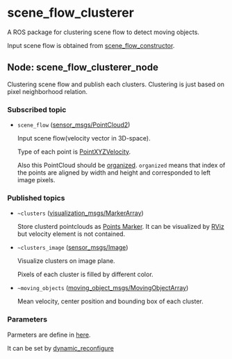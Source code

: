 # scene_flow_clusterer

A ROS package for clustering scene flow to detect moving objects.

Input scene flow is obtained from [scene_flow_constructor](https://github.com/ActiveIntelligentSystemsLab/moving_object_detector/tree/master/scene_flow_constructor).

## Node: scene_flow_clusterer_node

Clustering scene flow and publish each clusters.
Clustering is just based on pixel neighborhood relation.

### Subscribed topic

* `scene_flow` ([sensor_msgs/PointCloud2](http://docs.ros.org/api/sensor_msgs/html/msg/PointCloud2.html))

  Input scene flow(velocity vector in 3D-space).

  Type of each point is [PointXYZVelocity](https://github.com/ActiveIntelligentSystemsLab/moving_object_detector/blob/master/scene_flow_constructor/include/scene_flow_constructor/pcl_point_xyz_velocity.h).

  Also this PointCloud should be [organized](http://docs.pointclouds.org/trunk/classpcl_1_1_point_cloud.html#aca13e044f7064cd2114d37a42bdedc87).
  `organized` means that index of the points are aligned by width and height and corresponded to left image pixels. 

### Published topics

* `~clusters` ([visualization_msgs/MarkerArray](http://docs.ros.org/api/visualization_msgs/html/msg/MarkerArray.html))

  Store clusterd pointclouds as [Points Marker](http://wiki.ros.org/rviz/DisplayTypes/Marker#Points_.28POINTS.3D8.29).
  It can be visualized by [RViz](http://wiki.ros.org/rviz) but velocity element is not contained.

* `~clusters_image` ([sensor_msgs/Image](http://docs.ros.org/api/sensor_msgs/html/msg/Image.html))

  Visualize clusters on image plane.
  
  Pixels of each cluster is filled by different color.

* `~moving_objects` ([moving_object_msgs/MovingObjectArray](https://github.com/ActiveIntelligentSystemsLab/moving_object_detector/blob/master/moving_object_msgs/msg/MovingObjectArray.msg))

  Mean velocity, center position and bounding box of each cluster.

### Parameters

Parmeters are define in [here](cfg/Clusterer.cfg).

It can be set by [dynamic_reconfigure](http://wiki.ros.org/dynamic_reconfigure)

